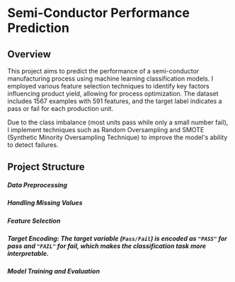 # Semi-Conductor Performance Prediction

## Overview
This project aims to predict the performance of a semi-conductor manufacturing process using machine learning classification models. I employed various feature selection techniques to identify key factors influencing product yield, allowing for process optimization. The dataset includes 1567 examples with 591 features, and the target label indicates a pass or fail for each production unit.

Due to the class imbalance (most units pass while only a small number fail), I implement techniques such as Random Oversampling and SMOTE (Synthetic Minority Oversampling Technique) to improve the model's ability to detect failures.

## Project Structure

##### Data Preprocessing
##### Handling Missing Values
##### Feature Selection
##### Target Encoding: The target variable (`Pass/Fail`) is encoded as `"PASS"` for pass and `"FAIL"` for fail, which makes the classification task more interpretable.
##### Model Training and Evaluation
